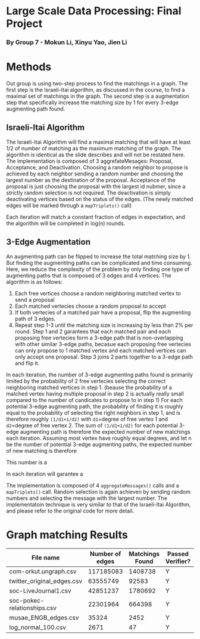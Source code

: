 # Large Scale Data Processing: Final Project
### By Group 7 - Mokun Li, Xinyu Yao, Jien Li


# Methods
Out group is using two-step process to find the matchings in a graph. The first step is the Israeli-Itai algorithm, as discussed in the course, to find a maximal set of matchings in the graph. The second step is a augmentation step that specifically increase the matching size by 1 for every 3-edge augmenting path found.

## Israeli-Itai Algorithm
The Israeli-Itai Algorithm will find a maximal matching that will have at least 1/2 of number of matching as the maximum matching of the graph. The algorithm is identical as the slide describes and will not be restated here.
The implementation is composed of 3 aggrefateMesages: Proposal, Acceptance, and Deactivation. Choosing a random neighbor to propose is achieved by each neighbor sending a random number and choosing the largest number as the destination of the proposal. Acceptance of the proposal is just choosing the proposal with the largest id nubmer, since a strictly random selection is not required. The deactivation is simply deactivating vertices based on the status of the edges. (The newly matched edges will be marked through a `mapTriplets()` call)

Each iteration will match a constant fraction of edges in expectation, and the algorithm will be completed in log(n) rounds.

## 3-Edge Augmentation
An augmenting path can be flipped to increase the total matching size by 1. But finding the augmentitng paths can be complicated and time consuming. Here, we reduce the complexity of the problem by only finding one type of augmenting paths that is composed of 3 edges and 4 vertices. The algorithm is as follows:
 1. Each free vertices choose a random neighboring matched vertex to send a proposal
 2. Each matched vertecies choose a random proposal to accept
 3. If both vertecies of a matched pair have a proposal, flip the augmenting path of 3 edges.
 4. Repeat step 1-3 until the matching size is increasing by less than 2% per round.
Step 1 and 2 garantees that each matched pair and each proposing free vertecies form a 3-edge path that is non-overlapping with other similar 3-edge paths, becasue each proposing free vertecies can only propose to 1 matched vertex and each matched vertices can only accept one proposal. Step 3 joins 2 parts together to a 3-edge path and flip it.

In each iteration, the number of 3-edge augmenting paths found is primarily limited by the probability of 2 free vertecies selecting the correct neighboring matched vertices in step 1. (beause the probability of a matched vertex having multiple proposal in step 2 is actually really small compared to the number of candicates to propose to in step 1) For each potential 3-edge augmenting path, the probability of finding it is roughly equal to the probability of selecting the right neighbors in step 1, and is therefore roughly `(1/d1+1/d2)` with `d1`=degree of free vertex 1 and `d2`=degree of free vertex 2. The sum of `(1/d1+1/d2)` for each potential 3-edge augmenting path is therefore the expected number of new matchings each iteration. Assuming most vertex have roughly equal degrees, and let n be the number of potential 3-edge augmenting paths, the expected number of new matching is therefore 

This number is a 

In each iteration will garantee a

The implementation is composed of 4 `aggregateMessages()` calls and a `mapTriplets()` call. Random selection is again achieven by sending random numbers and selecting the message with the largest number. The implementatoin technique is very similar to that of the Israeli-Itai Algorithm, and please refer to the original code for more detail.


# Graph matching Results

|           File name           |        Number of edges |        Matchings Found       |        Passed Verifier?       |     Time (sec)            |
| ------------------------------| -------------------| ---------------------------- | ---------------------------- |----------------------------|
| com-orkut.ungraph.csv         | 117185083                    | 1408738                      | Y                            |            |
| twitter_original_edges.csv    | 63555749                     | 92583                     |Y                                |            |
| soc-LiveJournal1.csv          | 42851237                     | 1780692                    | Y                              |            |
| soc-pokec-relationships.csv   | 22301964                     | 664398                    | Y                               |            |
| musae_ENGB_edges.csv          | 35324                        | 2452                    | Y                                 | 38           |
| log_normal_100.csv            | 2671                         | 47                     | Y                                  | 27          |







